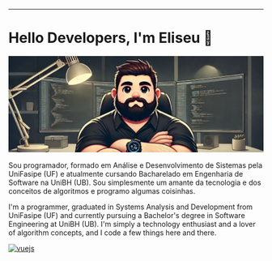 
---

# Hello Developers, I'm Eliseu 👋

<img src="./eueliseeu.jpg" alt="chubby programmer" width="auto"/>


Sou programador, formado em Análise e Desenvolvimento de Sistemas pela UniFasipe (UF) e atualmente cursando Bacharelado em Engenharia de Software na UniBH (UB). Sou simplesmente um amante da tecnologia e dos conceitos de algoritmos e programo algumas coisinhas.

I'm a programmer, graduated in Systems Analysis and Development from UniFasipe (UF) and currently pursuing a Bachelor's degree in Software Engineering at UniBH (UB). I'm simply a technology enthusiast and a lover of algorithm concepts, and I code a few things here and there.

<a href="https://www.linkedin.com/in/eueliseeu/" target="_blank" rel="noreferrer"> <img src="https://upload.wikimedia.org/wikipedia/commons/thumb/8/81/LinkedIn_icon.svg/72px-LinkedIn_icon.svg.png?20210220164014" alt="vuejs" width="20" height="20"/> </a> 
